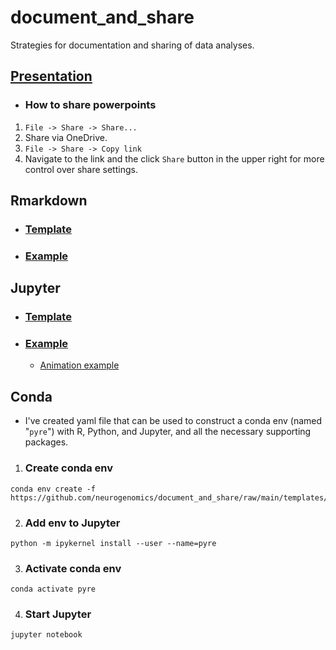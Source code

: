 # document_and_share
Strategies for documentation and sharing of data analyses.

## [Presentation](https://imperiallondon-my.sharepoint.com/:p:/g/personal/bms20_ic_ac_uk/EXGehX5v6jxNqpgeyd1LuNEBQKEXzFznBs4lmo6xbKrUXw?e=BjczKB) 

- ### How to share powerpoints 
1. `File -> Share -> Share...`
2. Share via OneDrive.
3. `File -> Share -> Copy link`
4. Navigate to the link and the click `Share` button in the upper right for more control over share settings. 

## Rmarkdown  

- ### [Template](https://neurogenomics.github.io/document_and_share/templates/rmarkdown_template.html)  

- ### [Example](https://neurogenomics.github.io/document_and_share/templates/rmarkdown_example.html) 

## Jupyter 

- ### [Template](https://neurogenomics.github.io/document_and_share/templates/jupyter_template.html)  

- ### [Example](https://neurogenomics.github.io/AD_CVD_genetics/code/DeGAs.html)   

    + [Animation example](https://neurogenomics.github.io/AD_CVD_genetics/code/DeGAs.html#2D-UMAP)

## Conda 

- I've created yaml file that can be used to construct a conda env (named "`pyre`") with R, Python, and Jupyter, and all the necessary supporting packages. 

1. ### Create conda env  

```
conda env create -f https://github.com/neurogenomics/document_and_share/raw/main/templates/env.yml
```  

2. ### Add env to Jupyter 

``` 
python -m ipykernel install --user --name=pyre
```

3. ### Activate conda env  

```
conda activate pyre
```  

4. ### Start Jupyter  

``` 
jupyter notebook
```



